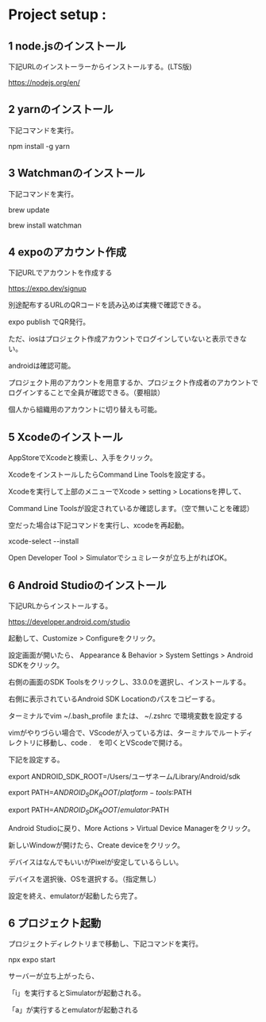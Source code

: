 # Project setup :
## 1 node.jsのインストール
下記URLのインストーラーからインストールする。(LTS版)

https://nodejs.org/en/

## 2 yarnのインストール
下記コマンドを実行。

npm install -g yarn

## 3 Watchmanのインストール
下記コマンドを実行。

brew update

brew install watchman

## 4 expoのアカウント作成
下記URLでアカウントを作成する

https://expo.dev/signup

別途配布するURLのQRコードを読み込めば実機で確認できる。

expo publish でQR発行。

ただ、iosはプロジェクト作成アカウントでログインしていないと表示できない。

androidは確認可能。

プロジェクト用のアカウントを用意するか、プロジェクト作成者のアカウントでログインすることで全員が確認できる。（要相談）

個人から組織用のアカウントに切り替えも可能。


## 5 Xcodeのインストール
AppStoreでXcodeと検索し、入手をクリック。

XcodeをインストールしたらCommand Line Toolsを設定する。

Xcodeを実行して上部のメニューでXcode > setting > Locationsを押して、

Command Line Toolsが設定されているか確認します。（空で無いことを確認）

空だった場合は下記コマンドを実行し、xcodeを再起動。

xcode-select --install

Open Developer Tool > Simulatorでシュミレータが立ち上がればOK。

## 6 Android Studioのインストール
下記URLからインストールする。

https://developer.android.com/studio

起動して、Customize > Configureをクリック。

設定画面が開いたら、 Appearance & Behavior > System Settings > Android SDKをクリック。

右側の画面のSDK Toolsをクリックし、33.0.0を選択し、インストールする。

右側に表示されているAndroid SDK Locationのパスをコピーする。

ターミナルでvim ~/.bash_profile または、 ~/.zshrc で環境変数を設定する

vimがやりづらい場合で、VScodeが入っている方は、ターミナルでルートディレクトリに移動し、code .　を叩くとVScodeで開ける。

下記を設定する。

export ANDROID_SDK_ROOT=/Users/ユーザネーム/Library/Android/sdk

export PATH=$ANDROID_SDK_ROOT/platform-tools:$PATH

export PATH=$ANDROID_SDK_ROOT/emulator:$PATH

Android Studioに戻り、More Actions > Virtual Device Managerをクリック。

新しいWindowが開けたら、Create deviceをクリック。

デバイスはなんでもいいがPixelが安定しているらしい。

デバイスを選択後、OSを選択する。（指定無し）

設定を終え、emulatorが起動したら完了。

## 6 プロジェクト起動

プロジェクトディレクトリまで移動し、下記コマンドを実行。

npx expo start

サーバーが立ち上がったら、

「i」を実行するとSimulatorが起動される。

「a」が実行するとemulatorが起動される

